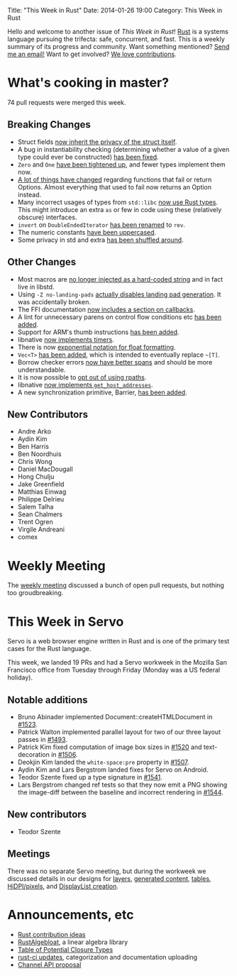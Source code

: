 Title: "This Week in Rust"
Date: 2014-01-26 19:00
Category: This Week in Rust

Hello and welcome to another issue of *This Week in Rust*!
[Rust](http://rust-lang.org) is a systems language pursuing the trifecta:
safe, concurrent, and fast. This is a weekly summary of its progress and
community. Want something mentioned? [Send me an
email!](mailto:corey@octayn.net?subject=This%20Week%20in%20Rust%20Suggestion)
Want to get involved? [We love
contributions](https://github.com/mozilla/rust/wiki/Note-guide-for-new-contributors).

<!-- more -->

# What's cooking in master?

74 pull requests were merged this week.

## Breaking Changes

- Struct fields [now inherit the privacy of the struct
itself](https://github.com/mozilla/rust/pull/11777).
- A bug in instantiability checking (determining whether a value of a given
type could ever be constructed) [has been
fixed](https://github.com/mozilla/rust/pull/11661).
- `Zero` and `One` [have been tightened
up](https://github.com/mozilla/rust/pull/11664), and fewer types implement
them now.
- [A lot of things have changed](https://github.com/mozilla/rust/pull/11129)
regarding functions that fail or return Options. Almost everything that used
to fail now returns an Option instead.
- Many incorrect usages of types from `std::libc` [now use Rust
types](https://github.com/mozilla/rust/pull/10943). This might introduce an
extra `as` or few in code using these (relatively obscure) interfaces.
- `invert` on `DoubleEndedIterator` [has been
renamed](https://github.com/mozilla/rust/pull/11686) to `rev`.
- The numeric constants [have been
uppercased](https://github.com/mozilla/rust/pull/11790).
- Some privacy in std and extra [has been shuffled
around](https://github.com/mozilla/rust/pull/11808).


## Other Changes

- Most macros are [no longer injected as a hard-coded
string](https://github.com/mozilla/rust/pull/11774) and in fact live in
libstd.
- Using `-Z no-landing-pads` [actually disables landing pad
generation](https://github.com/mozilla/rust/pull/11653). It was accidentally
broken.
- The FFI documentation [now includes a section on
callbacks](https://github.com/mozilla/rust/pull/11486).
- A lint for unnecessary parens on control flow conditions etc [has been
added](https://github.com/mozilla/rust/pull/11663).
- Support for ARM's thumb instructions [has been
added](https://github.com/mozilla/rust/pull/11700).
- libnative [now implements
timers](https://github.com/mozilla/rust/pull/11294).
- There is now [exponential notation for float
formatting](https://github.com/mozilla/rust/pull/11611).
- `Vec<T>` [has been added](https://github.com/mozilla/rust/pull/11682), which
is intended to eventually replace `~[T]`.
- Borrow checker errors [now have better
spans](https://github.com/mozilla/rust/pull/11718) and should be more
understandable.
- It is now possible to [opt out of using
rpaths](https://github.com/mozilla/rust/pull/11744).
- libnative [now implements
`get_host_addresses`](https://github.com/mozilla/rust/pull/11732).
- A new synchronization primitive, Barrier, [has been
added](https://github.com/mozilla/rust/pull/11725).

## New Contributors

- Andre Arko
- Aydin Kim
- Ben Harris
- Ben Noordhuis
- Chris Wong
- Daniel MacDougall
- Hong Chulju
- Jake Greenfield
- Matthias Einwag
- Philippe Delrieu
- Salem Talha
- Sean Chalmers
- Trent Ogren
- Virgile Andreani
- comex

# Weekly Meeting

The [weekly
meeting](https://github.com/mozilla/rust/wiki/Meeting-weekly-2014-01-21)
discussed a bunch of open pull requests, but nothing too groudbreaking.

# This Week in Servo

Servo is a web browser engine written in Rust and is one of the primary test
cases for the Rust language.

This week, we landed 19 PRs and had a Servo workweek in the Mozilla San
Francisco office from Tuesday through Friday (Monday was a US federal
holiday).


## Notable additions

- Bruno Abinader implemented Document::createHTMLDocument in
[#1523](https://github.com/mozilla/servo/pull/1523).
- Patrick Walton implemented parallel layout for two of our three layout
passes in [#1493](https://github.com/mozilla/servo/pull/1493).
- Patrick Kim fixed computation of image box sizes in
[#1520](https://github.com/mozilla/servo/pull/1520) and text-decoration in
[#1506](https://github.com/mozilla/servo/pull/1506).
- Deokjin Kim landed the `white-space:pre` property in
[#1507](https://github.com/mozilla/servo/pull/1507).
- Aydin Kim and Lars Bergstrom landed fixes for Servo on Android.
- Teodor Szente fixed up a type signature in
[#1541](https://github.com/mozilla/servo/pull/1541).
- Lars Bergstrom changed ref tests so that they now emit a PNG showing the
image-diff between the baseline and incorrect rendering in
[#1544](https://github.com/mozilla/servo/pull/1544).

## New contributors

- Teodor Szente

## Meetings

There was no separate Servo meeting, but during the workweek we discussed
details in our designs for
[layers](https://etherpad.mozilla.org/Servo-workweek-layers), [generated
content](https://etherpad.mozilla.org/Servo-workweek-generated-content),
[tables](https://etherpad.mozilla.org/Servo-workweek-tables),
[HiDPI/pixels](https://etherpad.mozilla.org/Servo-workweek-pixels), and
[DisplayList
creation](https://etherpad.mozilla.org/Servo-workweek-displaylist).

# Announcements, etc

- [Rust contribution
ideas](https://mail.mozilla.org/pipermail/rust-dev/2014-January/008214.html)
- [RustAlgebloat](https://github.com/SiegeLord/RustAlgebloat), a linear
algebra library
- [Table of Potential Closure
Types](http://glaebhoerl.tumblr.com/rust_closure_types)
- [rust-ci
updates](https://mail.mozilla.org/pipermail/rust-dev/2014-January/008088.html),
categorization and documentation uploading
- [Channel API
proposal](http://thread.gmane.org/gmane.comp.lang.rust.devel/7848)

